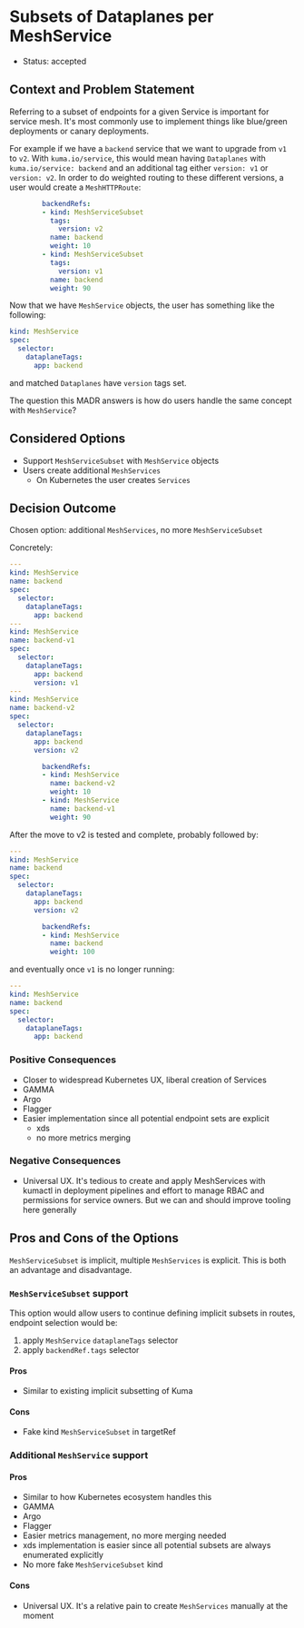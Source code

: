 # Subsets of Dataplanes per MeshService

* Status: accepted

## Context and Problem Statement

Referring to a subset of endpoints for a given Service is important for service
mesh. It's most commonly use to implement things like blue/green deployments or canary
deployments.

For example if we have a `backend` service that we want to upgrade from `v1` to
`v2`. With `kuma.io/service`, this would mean having `Dataplanes` with
`kuma.io/service: backend` and an additional tag either `version: v1` or
`version: v2`. In order to do weighted routing to these different versions, a
user would create a `MeshHTTPRoute`:

```yaml
        backendRefs:
        - kind: MeshServiceSubset
          tags:
            version: v2
          name: backend
          weight: 10
        - kind: MeshServiceSubset
          tags:
            version: v1
          name: backend
          weight: 90
```

Now that we have `MeshService` objects, the user has something like the following:

```yaml
kind: MeshService
spec:
  selector:
    dataplaneTags:
      app: backend
```

and matched `Dataplanes` have `version` tags set.

The question this MADR answers is how do users handle the same concept with
`MeshService`?

## Considered Options

* Support `MeshServiceSubset` with `MeshService` objects
* Users create additional `MeshServices`
  * On Kubernetes the user creates `Services`

## Decision Outcome

Chosen option: additional `MeshServices`, no more `MeshServiceSubset`

Concretely:

```yaml
---
kind: MeshService
name: backend
spec:
  selector:
    dataplaneTags:
      app: backend
---
kind: MeshService
name: backend-v1
spec:
  selector:
    dataplaneTags:
      app: backend
      version: v1
---
kind: MeshService
name: backend-v2
spec:
  selector:
    dataplaneTags:
      app: backend
      version: v2
```

```yaml
        backendRefs:
        - kind: MeshService
          name: backend-v2
          weight: 10
        - kind: MeshService
          name: backend-v1
          weight: 90
```

After the move to v2 is tested and complete, probably followed by:

```yaml
---
kind: MeshService
name: backend
spec:
  selector:
    dataplaneTags:
      app: backend
      version: v2
```

```yaml
        backendRefs:
        - kind: MeshService
          name: backend
          weight: 100
```

and eventually once `v1` is no longer running:

```yaml
---
kind: MeshService
name: backend
spec:
  selector:
    dataplaneTags:
      app: backend
```

### Positive Consequences

* Closer to widespread Kubernetes UX, liberal creation of Services
 * GAMMA
 * Argo
 * Flagger
* Easier implementation since all potential endpoint sets are explicit
  * xds
  * no more metrics merging

### Negative Consequences

* Universal UX. It's tedious to create and apply MeshServices with kumactl in deployment pipelines
  and effort to manage RBAC and permissions for service owners. But we can and should improve tooling here generally

## Pros and Cons of the Options

`MeshServiceSubset` is implicit, multiple `MeshServices` is explicit. This is
both an advantage and disadvantage.

### `MeshServiceSubset` support

This option would allow users to continue defining implicit subsets in routes,
endpoint selection would be:

1. apply `MeshService` `dataplaneTags` selector
2. apply `backendRef.tags` selector

#### Pros

* Similar to existing implicit subsetting of Kuma

#### Cons

* Fake kind `MeshServiceSubset` in targetRef

### Additional `MeshService` support

#### Pros

* Similar to how Kubernetes ecosystem handles this
 * GAMMA
 * Argo
 * Flagger
* Easier metrics management, no more merging needed
* xds implementation is easier since all potential subsets are always enumerated explicitly
* No more fake `MeshServiceSubset` kind

#### Cons

* Universal UX. It's a relative pain to create `MeshServices` manually at the
  moment
